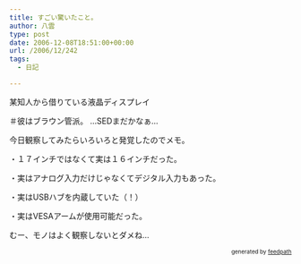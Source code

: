 ```yaml
---
title: すごい驚いたこと。
author: 八雲
type: post
date: 2006-12-08T18:51:00+00:00
url: /2006/12/242
tags:
  - 日記

---
```

某知人から借りている液晶ディスプレイ
  
＃彼はブラウン管派。 …SEDまだかなぁ…

今日観察してみたらいろいろと発覚したのでメモ。
  
・１７インチではなくて実は１６インチだった。
  
・実はアナログ入力だけじゃなくてデジタル入力もあった。
  
・実はUSBハブを内蔵していた（！）
  
・実はVESAアームが使用可能だった。

むー、モノはよく観察しないとダメね…<!--
feedpath info start
-->

<div style="text-align: right; font-size: 10px;">
  &nbsp;&nbsp;<span>generated by <a href="http://feedpath.jp">feedpath</a></span>
</div>

<!--
feedpath info end
-->
